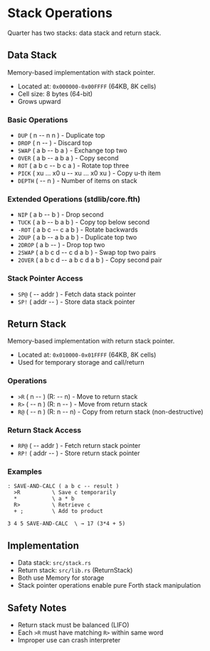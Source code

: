 # Stack Operations

Quarter has two stacks: data stack and return stack.

## Data Stack

Memory-based implementation with stack pointer.
- Located at: `0x000000-0x00FFFF` (64KB, 8K cells)
- Cell size: 8 bytes (64-bit)
- Grows upward

### Basic Operations

- `DUP` ( n -- n n ) - Duplicate top
- `DROP` ( n -- ) - Discard top
- `SWAP` ( a b -- b a ) - Exchange top two
- `OVER` ( a b -- a b a ) - Copy second
- `ROT` ( a b c -- b c a ) - Rotate top three
- `PICK` ( xu ... x0 u -- xu ... x0 xu ) - Copy u-th item
- `DEPTH` ( -- n ) - Number of items on stack

### Extended Operations (stdlib/core.fth)

- `NIP` ( a b -- b ) - Drop second
- `TUCK` ( a b -- b a b ) - Copy top below second
- `-ROT` ( a b c -- c a b ) - Rotate backwards
- `2DUP` ( a b -- a b a b ) - Duplicate top two
- `2DROP` ( a b -- ) - Drop top two
- `2SWAP` ( a b c d -- c d a b ) - Swap top two pairs
- `2OVER` ( a b c d -- a b c d a b ) - Copy second pair

### Stack Pointer Access

- `SP@` ( -- addr ) - Fetch data stack pointer
- `SP!` ( addr -- ) - Store data stack pointer

## Return Stack

Memory-based implementation with return stack pointer.
- Located at: `0x010000-0x01FFFF` (64KB, 8K cells)
- Used for temporary storage and call/return

### Operations

- `>R` ( n -- ) (R: -- n) - Move to return stack
- `R>` ( -- n ) (R: n -- ) - Move from return stack
- `R@` ( -- n ) (R: n -- n) - Copy from return stack (non-destructive)

### Return Stack Access

- `RP@` ( -- addr ) - Fetch return stack pointer
- `RP!` ( addr -- ) - Store return stack pointer

### Examples

```forth
: SAVE-AND-CALC ( a b c -- result )
  >R          \ Save c temporarily
  *           \ a * b
  R>          \ Retrieve c
  + ;         \ Add to product

3 4 5 SAVE-AND-CALC  \ → 17 (3*4 + 5)
```

## Implementation

- Data stack: `src/stack.rs`
- Return stack: `src/lib.rs` (ReturnStack)
- Both use Memory for storage
- Stack pointer operations enable pure Forth stack manipulation

## Safety Notes

- Return stack must be balanced (LIFO)
- Each `>R` must have matching `R>` within same word
- Improper use can crash interpreter
